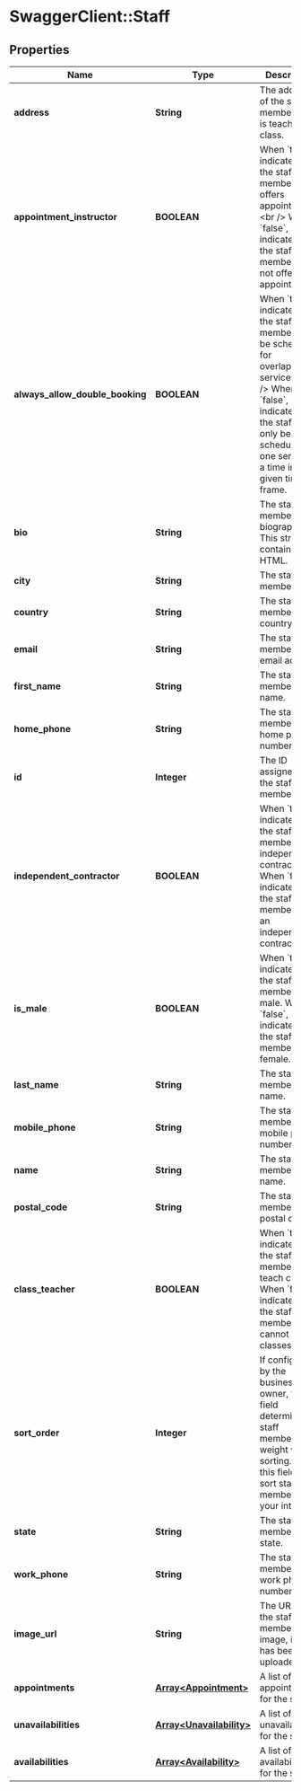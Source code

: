 # SwaggerClient::Staff

## Properties
Name | Type | Description | Notes
------------ | ------------- | ------------- | -------------
**address** | **String** | The address of the staff member who is teaching the class. | [optional] 
**appointment_instructor** | **BOOLEAN** | When &#x60;true&#x60;, indicates that the staff member offers appointments.&lt;br /&gt;  When &#x60;false&#x60;, indicates that the staff member does not offer appointments. | [optional] 
**always_allow_double_booking** | **BOOLEAN** | When &#x60;true&#x60;, indicates that the staff member can be scheduled for overlapping services.&lt;br /&gt;  When &#x60;false&#x60;, indicates that the staff can only be scheduled for one service at a time in any given time-frame. | [optional] 
**bio** | **String** | The staff member’s biography. This string contains HTML. | [optional] 
**city** | **String** | The staff member’s city. | [optional] 
**country** | **String** | The staff member’s country. | [optional] 
**email** | **String** | The staff member’s email address. | [optional] 
**first_name** | **String** | The staff member’s first name. | [optional] 
**home_phone** | **String** | The staff member’s home phone number. | [optional] 
**id** | **Integer** | The ID assigned to the staff member. | [optional] 
**independent_contractor** | **BOOLEAN** | When &#x60;true&#x60;, indicates that the staff member is an independent contractor.  When &#x60;false&#x60;, indicates that the staff member is not an independent contractor. | [optional] 
**is_male** | **BOOLEAN** | When &#x60;true&#x60;, indicates that the staff member is male.  When &#x60;false&#x60;, indicates that the staff member is female. | [optional] 
**last_name** | **String** | The staff member’s last name. | [optional] 
**mobile_phone** | **String** | The staff member’s mobile phone number. | [optional] 
**name** | **String** | The staff member’s name. | [optional] 
**postal_code** | **String** | The staff member’s postal code. | [optional] 
**class_teacher** | **BOOLEAN** | When &#x60;true&#x60;, indicates that the staff member can teach classes.  When &#x60;false&#x60;, indicates that the staff member cannot teach classes. | [optional] 
**sort_order** | **Integer** | If configured by the business owner, this field determines a staff member’s weight when sorting. Use this field to sort staff members on your interface. | [optional] 
**state** | **String** | The staff member’s state. | [optional] 
**work_phone** | **String** | The staff member’s work phone number. | [optional] 
**image_url** | **String** | The URL of the staff member’s image, if one has been uploaded. | [optional] 
**appointments** | [**Array&lt;Appointment&gt;**](Appointment.md) | A list of appointments for the staff. | [optional] 
**unavailabilities** | [**Array&lt;Unavailability&gt;**](Unavailability.md) | A list of unavailabilities for the staff. | [optional] 
**availabilities** | [**Array&lt;Availability&gt;**](Availability.md) | A list of availabilities for the staff. | [optional] 


